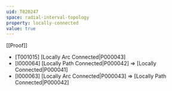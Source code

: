 ```yaml
---
uid: T020247
space: radial-interval-topology
property: locally-connected
value: true
---
```

[[Proof]]

* [T001015] [Locally Arc Connected|P000043]
* [I000064] [Locally Path Connected|P000042] => [Locally Connected|P000041]
* [I000063] [Locally Arc Connected|P000043] => [Locally Path Connected|P000042]

